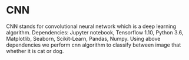 # CNN
CNN stands for convolutional neural network which is a deep learning algorithm.
Dependencies: 
Jupyter notebook,
 Tensorflow 1.10,
 Python 3.6,
 Matplotlib,
 Seaborn,
 Scikit-Learn,
 Pandas,
 Numpy.
Using above dependencies we perform cnn algorithm to classify between image that whether it is cat or dog.
